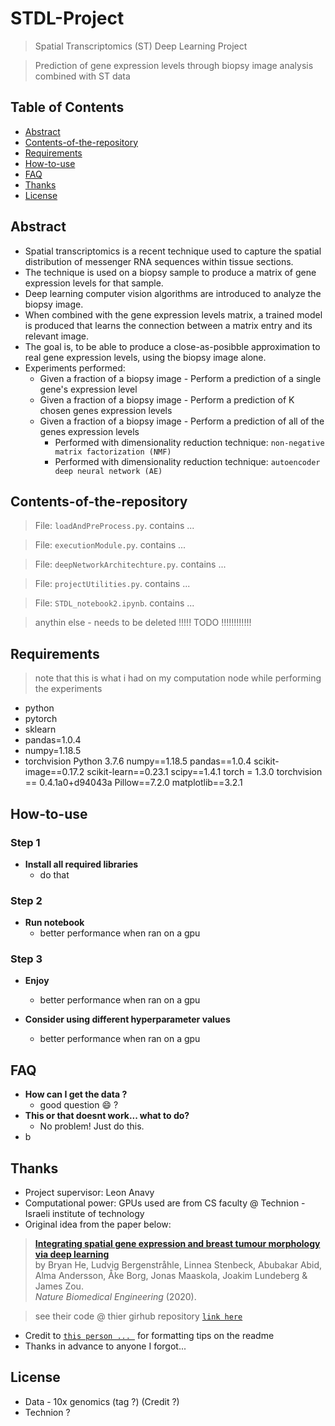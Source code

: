 # STDL-Project

> Spatial Transcriptomics (ST) Deep Learning Project

> Prediction of gene expression levels through biopsy image analysis combined with ST data


## Table of Contents
- [Abstract](#Abstract)
- [Contents-of-the-repository](#Contents-of-the-repository)
- [Requirements](#Requirements)
- [How-to-use](#How-to-use)
- [FAQ](#FAQ)
- [Thanks](#Thanks)
- [License](#License)

## Abstract

- Spatial transcriptomics is a recent technique used to capture the spatial distribution of messenger RNA sequences within tissue sections.
- The technique is used on a biopsy sample to produce a matrix of gene expression levels for that sample.
- Deep learning computer vision algorithms are introduced to analyze the biopsy image.
- When combined with the gene expression levels matrix, a trained model is produced that learns the connection between a matrix entry and its relevant image.
- The goal is, to be able to produce a close-as-posibble approximation to real gene expression levels, using the biopsy image alone.
- Experiments performed:
    - Given a fraction of a biopsy image - Perform a prediction of a single gene's expression level 
    - Given a fraction of a biopsy image - Perform a prediction of K chosen genes expression levels
    - Given a fraction of a biopsy image - Perform a prediction of all of the genes expression levels
        - Performed with dimensionality reduction technique: `non-negative matrix factorization (NMF)`
        - Performed with dimensionality reduction technique: `autoencoder deep neural network (AE)`

## Contents-of-the-repository

> File: `loadAndPreProcess.py`. contains ...

> File: `executionModule.py`. contains ...

> File: `deepNetworkArchitechture.py`. contains ...

> File: `projectUtilities.py`. contains ...

> File: `STDL_notebook2.ipynb`. contains ...

> anythin else - needs to be deleted !!!!! TODO !!!!!!!!!!!!


## Requirements

> note that this is what i had on my computation node while performing the experiments

- python
- pytorch
- sklearn
- pandas=1.0.4
- numpy=1.18.5
- torchvision
Python 3.7.6
numpy==1.18.5
pandas==1.0.4
scikit-image==0.17.2
scikit-learn==0.23.1
scipy==1.4.1
torch = 1.3.0
torchvision == 0.4.1a0+d94043a
Pillow==7.2.0
matplotlib==3.2.1

## How-to-use

### Step 1

- **Install all required libraries**
    - do that

### Step 2

- **Run notebook**
    - better performance when ran on a gpu

### Step 3

- **Enjoy**
    - better performance when ran on a gpu

- **Consider using different hyperparameter values**
    - better performance when ran on a gpu

## FAQ

- **How can I get the data ?**
    - good question :smile: ?
- **This or that doesnt work... what to do?**
    - No problem! Just do this.
- b

## Thanks

- Project supervisor: Leon Anavy
- Computational power: GPUs used are from CS faculty @ Technion - Israeli institute of technology
- Original idea from the paper below:
> [**Integrating spatial gene expression and breast tumour morphology via deep learning**](https://rdcu.be/b46sX)<br/>
  by Bryan He, Ludvig Bergenstråhle, Linnea Stenbeck, Abubakar Abid, Alma Andersson, Åke Borg, Jonas Maaskola, Joakim Lundeberg & James Zou.<br/>
  <i>Nature Biomedical Engineering</i> (2020).

> see their code @ thier girhub repository <a href="https://github.com/bryanhe/ST-Net" target="_blank">`link here`</a>

- Credit to <a href="https://gist.githubusercontent.com/fvcproductions/1bfc2d4aecb01a834b46/raw/370c1944e2767e620fca720e8ee51042652727cd/sampleREADME.md" target="_blank">`this person ... `</a> for formatting tips on the readme
- Thanks in advance to anyone I forgot...

## License

- Data - 10x genomics (tag ?) (Credit ?)
- Technion ?
